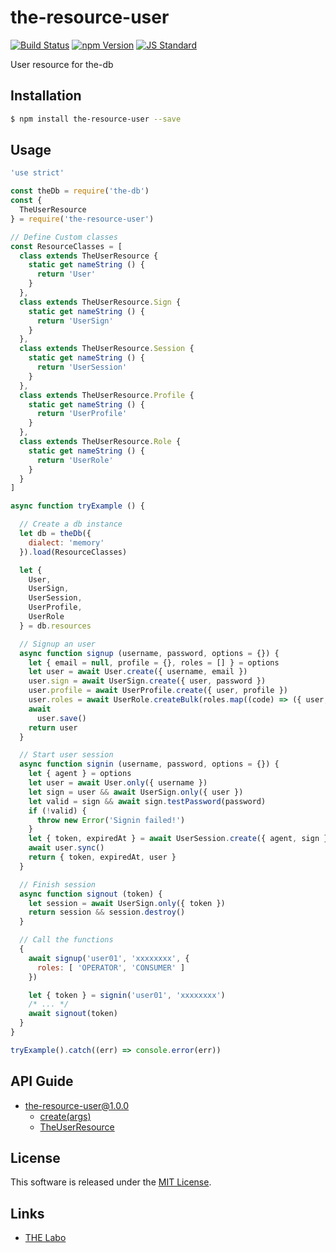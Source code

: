 the-resource-user
==========

<!---
This file is generated by ape-tmpl. Do not update manually.
--->

<!-- Badge Start -->
<a name="badges"></a>

[![Build Status][bd_travis_shield_url]][bd_travis_url]
[![npm Version][bd_npm_shield_url]][bd_npm_url]
[![JS Standard][bd_standard_shield_url]][bd_standard_url]

[bd_repo_url]: https://github.com/the-labo/the-resource-user
[bd_travis_url]: http://travis-ci.org/the-labo/the-resource-user
[bd_travis_shield_url]: http://img.shields.io/travis/the-labo/the-resource-user.svg?style=flat
[bd_travis_com_url]: http://travis-ci.com/the-labo/the-resource-user
[bd_travis_com_shield_url]: https://api.travis-ci.com/the-labo/the-resource-user.svg?token=
[bd_license_url]: https://github.com/the-labo/the-resource-user/blob/master/LICENSE
[bd_codeclimate_url]: http://codeclimate.com/github/the-labo/the-resource-user
[bd_codeclimate_shield_url]: http://img.shields.io/codeclimate/github/the-labo/the-resource-user.svg?style=flat
[bd_codeclimate_coverage_shield_url]: http://img.shields.io/codeclimate/coverage/github/the-labo/the-resource-user.svg?style=flat
[bd_gemnasium_url]: https://gemnasium.com/the-labo/the-resource-user
[bd_gemnasium_shield_url]: https://gemnasium.com/the-labo/the-resource-user.svg
[bd_npm_url]: http://www.npmjs.org/package/the-resource-user
[bd_npm_shield_url]: http://img.shields.io/npm/v/the-resource-user.svg?style=flat
[bd_standard_url]: http://standardjs.com/
[bd_standard_shield_url]: https://img.shields.io/badge/code%20style-standard-brightgreen.svg

<!-- Badge End -->


<!-- Description Start -->
<a name="description"></a>

User resource for the-db

<!-- Description End -->


<!-- Overview Start -->
<a name="overview"></a>



<!-- Overview End -->


<!-- Sections Start -->
<a name="sections"></a>

<!-- Section from "doc/guides/01.Installation.md.hbs" Start -->

<a name="section-doc-guides-01-installation-md"></a>

Installation
-----

```bash
$ npm install the-resource-user --save
```


<!-- Section from "doc/guides/01.Installation.md.hbs" End -->

<!-- Section from "doc/guides/02.Usage.md.hbs" Start -->

<a name="section-doc-guides-02-usage-md"></a>

Usage
---------

```javascript
'use strict'

const theDb = require('the-db')
const {
  TheUserResource
} = require('the-resource-user')

// Define Custom classes
const ResourceClasses = [
  class extends TheUserResource {
    static get nameString () {
      return 'User'
    }
  },
  class extends TheUserResource.Sign {
    static get nameString () {
      return 'UserSign'
    }
  },
  class extends TheUserResource.Session {
    static get nameString () {
      return 'UserSession'
    }
  },
  class extends TheUserResource.Profile {
    static get nameString () {
      return 'UserProfile'
    }
  },
  class extends TheUserResource.Role {
    static get nameString () {
      return 'UserRole'
    }
  }
]

async function tryExample () {

  // Create a db instance
  let db = theDb({
    dialect: 'memory'
  }).load(ResourceClasses)

  let {
    User,
    UserSign,
    UserSession,
    UserProfile,
    UserRole
  } = db.resources

  // Signup an user
  async function signup (username, password, options = {}) {
    let { email = null, profile = {}, roles = [] } = options
    let user = await User.create({ username, email })
    user.sign = await UserSign.create({ user, password })
    user.profile = await UserProfile.create({ user, profile })
    user.roles = await UserRole.createBulk(roles.map((code) => ({ user, code })))
    await
      user.save()
    return user
  }

  // Start user session
  async function signin (username, password, options = {}) {
    let { agent } = options
    let user = await User.only({ username })
    let sign = user && await UserSign.only({ user })
    let valid = sign && await sign.testPassword(password)
    if (!valid) {
      throw new Error('Signin failed!')
    }
    let { token, expiredAt } = await UserSession.create({ agent, sign })
    await user.sync()
    return { token, expiredAt, user }
  }

  // Finish session
  async function signout (token) {
    let session = await UserSign.only({ token })
    return session && session.destroy()
  }

  // Call the functions
  {
    await signup('user01', 'xxxxxxxx', {
      roles: [ 'OPERATOR', 'CONSUMER' ]
    })

    let { token } = signin('user01', 'xxxxxxxx')
    /* ... */
    await signout(token)
  }
}

tryExample().catch((err) => console.error(err))

```


<!-- Section from "doc/guides/02.Usage.md.hbs" End -->

<!-- Section from "doc/guides/10.API Guide.md.hbs" Start -->

<a name="section-doc-guides-10-a-p-i-guide-md"></a>

API Guide
-----

+ [the-resource-user@1.0.0](./doc/api/api.md)
  + [create(args)](./doc/api/api.md#the-resource-user-function-create)
  + [TheUserResource](./doc/api/api.md#the-user-resource-class)


<!-- Section from "doc/guides/10.API Guide.md.hbs" End -->


<!-- Sections Start -->


<!-- LICENSE Start -->
<a name="license"></a>

License
-------
This software is released under the [MIT License](https://github.com/the-labo/the-resource-user/blob/master/LICENSE).

<!-- LICENSE End -->


<!-- Links Start -->
<a name="links"></a>

Links
------

+ [THE Labo][t_h_e_labo_url]

[t_h_e_labo_url]: https://github.com/the-labo

<!-- Links End -->
